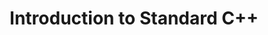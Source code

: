 ---
title: Introduction to Standard C++
description: An introductory guide to the evolution, core concepts, and features of the Standard C++ programming language, including its various versions and standardization process.
tags:
- C++  
- Standard C++  
- C++ Standards  
- Programming Language  
- Software Development  
- C++ Versions  
- C++ History  
- Modern C++  
- C++11  
- C++14  
- C++17  
- C++20  
- C++23  
- Compilation  
- C++ Evolution

keywords:
- C++ Programming Language  
- Standardization of C++  
- ISO C++  
- C++ Versions Explained  
- C++11 to C++23  
- Introduction to C++  
- Modern C++ Features  
- Evolution of C++ Standards  
- Compilation and Standards  
- C++ Overview  
- C++ Features Timeline  
- Understanding C++ Updates  
- Core Concepts in C++  
- Standard Template Library  
- Language Standards
---